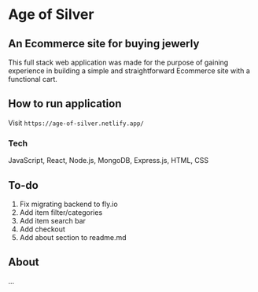 # Age of Silver

## An Ecommerce site for buying jewerly

This full stack web application was made for the purpose of gaining experience in building a simple and straightforward Ecommerce site with a functional cart.

## How to run application

Visit `https://age-of-silver.netlify.app/`

### Tech

JavaScript, React, Node.js, MongoDB, Express.js, HTML, CSS

## To-do

1. Fix migrating backend to fly.io
2. Add item filter/categories
3. Add item search bar
4. Add checkout
5. Add about section to readme.md

## About

...
